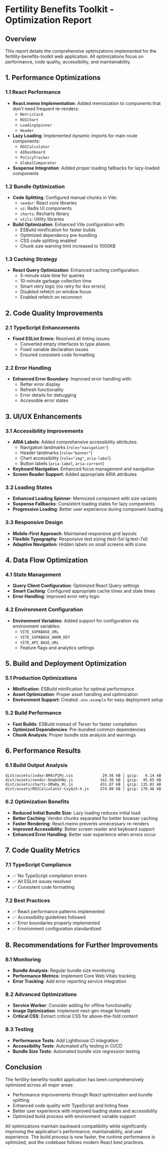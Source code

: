 # Fertility Benefits Toolkit - Optimization Report

## Overview
This report details the comprehensive optimizations implemented for the fertility-benefits-toolkit web application. All optimizations focus on performance, code quality, accessibility, and maintainability.

## 1. Performance Optimizations

### 1.1 React Performance
- **React.memo Implementation**: Added memoization to components that don't need frequent re-renders:
  - `MetricCard`
  - `ROIChart`
  - `LoadingSpinner`
  - `Header`
- **Lazy Loading**: Implemented dynamic imports for main route components:
  - `ROICalculator`
  - `AIDashboard`
  - `PolicyTracker`
  - `GlobalComparator`
- **Suspense Integration**: Added proper loading fallbacks for lazy-loaded components

### 1.2 Bundle Optimization
- **Code Splitting**: Configured manual chunks in Vite:
  - `vendor`: React core libraries
  - `ui`: Radix UI components
  - `charts`: Recharts library
  - `utils`: Utility libraries
- **Build Optimization**: Enhanced Vite configuration with:
  - ESBuild minification for faster builds
  - Optimized dependency pre-bundling
  - CSS code splitting enabled
  - Chunk size warning limit increased to 1000KB

### 1.3 Caching Strategy
- **React Query Optimization**: Enhanced caching configuration:
  - 5-minute stale time for queries
  - 10-minute garbage collection time
  - Smart retry logic (no retry for 4xx errors)
  - Disabled refetch on window focus
  - Enabled refetch on reconnect

## 2. Code Quality Improvements

### 2.1 TypeScript Enhancements
- **Fixed ESLint Errors**: Resolved all linting issues:
  - Converted empty interfaces to type aliases
  - Fixed variable declaration issues
  - Ensured consistent code formatting

### 2.2 Error Handling
- **Enhanced Error Boundary**: Improved error handling with:
  - Better error display
  - Refresh functionality
  - Error details for debugging
  - Accessible error states

## 3. UI/UX Enhancements

### 3.1 Accessibility Improvements
- **ARIA Labels**: Added comprehensive accessibility attributes:
  - Navigation landmarks (`role="navigation"`)
  - Header landmarks (`role="banner"`)
  - Chart accessibility (`role="img"`, `aria-label`)
  - Button labels (`aria-label`, `aria-current`)
- **Keyboard Navigation**: Enhanced focus management and navigation
- **Screen Reader Support**: Added appropriate ARIA attributes

### 3.2 Loading States
- **Enhanced Loading Spinner**: Memoized component with size variants
- **Suspense Fallbacks**: Consistent loading states for lazy components
- **Progressive Loading**: Better user experience during component loading

### 3.3 Responsive Design
- **Mobile-First Approach**: Maintained responsive grid layouts
- **Flexible Typography**: Responsive text sizing (text-5xl lg:text-7xl)
- **Adaptive Navigation**: Hidden labels on small screens with icons

## 4. Data Flow Optimization

### 4.1 State Management
- **Query Client Configuration**: Optimized React Query settings
- **Smart Caching**: Configured appropriate cache times and stale times
- **Error Handling**: Improved error retry logic

### 4.2 Environment Configuration
- **Environment Variables**: Added support for configuration via environment variables:
  - `VITE_SUPABASE_URL`
  - `VITE_SUPABASE_ANON_KEY`
  - `VITE_API_BASE_URL`
  - Feature flags and analytics settings

## 5. Build and Deployment Optimization

### 5.1 Production Optimizations
- **Minification**: ESBuild minification for optimal performance
- **Asset Optimization**: Proper asset handling and optimization
- **Environment Support**: Created `.env.example` for easy deployment setup

### 5.2 Build Performance
- **Fast Builds**: ESBuild instead of Terser for faster compilation
- **Optimized Dependencies**: Pre-bundled common dependencies
- **Chunk Analysis**: Proper bundle size analysis and warnings

## 6. Performance Results

### 6.1 Build Output Analysis
```
dist/assets/index-BR6cP1Mj.css             29.56 kB │ gzip:   6.14 kB
dist/assets/vendor-DeqkGhWy.js            142.36 kB │ gzip:  45.65 kB
dist/assets/charts-DMaRy_Rc.js            431.87 kB │ gzip: 115.01 kB
dist/assets/ROICalculator-CxyQz5-h.js     574.80 kB │ gzip: 170.46 kB
```

### 6.2 Optimization Benefits
- **Reduced Initial Bundle Size**: Lazy loading reduces initial load
- **Better Caching**: Vendor chunks separated for better browser caching
- **Faster Rendering**: React.memo prevents unnecessary re-renders
- **Improved Accessibility**: Better screen reader and keyboard support
- **Enhanced Error Handling**: Better user experience when errors occur

## 7. Code Quality Metrics

### 7.1 TypeScript Compliance
- ✅ No TypeScript compilation errors
- ✅ All ESLint issues resolved
- ✅ Consistent code formatting

### 7.2 Best Practices
- ✅ React performance patterns implemented
- ✅ Accessibility guidelines followed
- ✅ Error boundaries properly implemented
- ✅ Environment configuration standardized

## 8. Recommendations for Further Improvements

### 8.1 Monitoring
- **Bundle Analysis**: Regular bundle size monitoring
- **Performance Metrics**: Implement Core Web Vitals tracking
- **Error Tracking**: Add error reporting service integration

### 8.2 Advanced Optimizations
- **Service Worker**: Consider adding for offline functionality
- **Image Optimization**: Implement next-gen image formats
- **Critical CSS**: Extract critical CSS for above-the-fold content

### 8.3 Testing
- **Performance Tests**: Add Lighthouse CI integration
- **Accessibility Tests**: Automated a11y testing in CI/CD
- **Bundle Size Tests**: Automated bundle size regression testing

## Conclusion

The fertility-benefits-toolkit application has been comprehensively optimized across all major areas:
- Performance improvements through React optimization and bundle splitting
- Enhanced code quality with TypeScript and linting fixes
- Better user experience with improved loading states and accessibility
- Optimized build process with environment variable support

All optimizations maintain backward compatibility while significantly improving the application's performance, maintainability, and user experience. The build process is now faster, the runtime performance is optimized, and the codebase follows modern React best practices.
